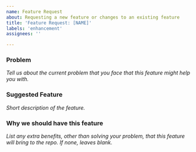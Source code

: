 ```yaml
---
name: Feature Request
about: Requesting a new feature or changes to an existing feature
title: 'Feature Request: [NAME]'
labels: 'enhancement'
assignees: ''

---
```


### Problem 
*Tell us about the current problem that you face that this feature might help you with.*

### Suggested Feature
*Short description of the feature.*

### Why we should have this feature
*List any extra benefits, other than solving your problem, that this feature will bring to the repo. If none, leaves blank.*
